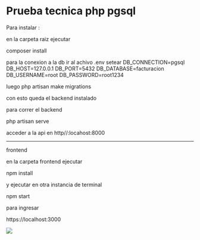 <h1>Prueba tecnica php pgsql</h1>

Para instalar :

en la carpeta raiz ejecutar

 composer install

 para la conexion a la db ir al achivo .env
 setear 
DB_CONNECTION=pgsql
DB_HOST=127.0.0.1
DB_PORT=5432
DB_DATABASE=facturacion
DB_USERNAME=root
DB_PASSWORD=root1234

luego
php artisan make migrations

con  esto queda el backend instalado

para correr el backend

php artisan serve

acceder a la api en http//:locahost:8000

________________________________________________________

frontend

en la carpeta frontend ejecutar

npm install

y ejecutar en otra instancia de terminal

npm start

para ingresar 

https://localhost:3000

<img src="/img/vista.jpg">